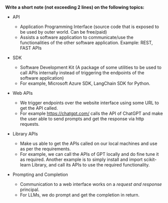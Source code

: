 ﻿**Write a short note (not exceeding 2 lines) on the following topics:**

- API  
  - Application Programming Interface (source code that is exposed to be used by outer world. Can be free/paid)
  - Assists a software application to communicate/use the functionalities of the other software application. Example: REST, FAST APIs

- SDK  
  - Software Development Kit (A package of some utilities to be used to call APIs internally instead of triggering the endpoints of the software application)
  - For example, Microsoft Azure SDK, LangChain SDK for Python.
  
- Web APIs  
  - We trigger endpoints over the website interface using some URL to get the API called.
  - For example <https://chatgpt.com/> calls the API of ChatGPT and make the user able to send prompts and get the response via http requests.
  
- Library APIs  
  - Make us able to get the APIs called on our local machines and use as per the requirements.
  - For example, we can call the APIs of GPT locally and do fine tune it as required. Another example is to simply install and import scikit-learn Library, and call its APIs to use the required functionality.
  
- Prompting and Completion
  - Communication to a web interface works on a *request and response* principal.
  - For LLMs, we do prompt and get the completion in return.
